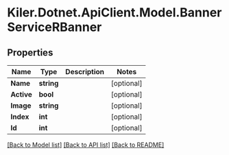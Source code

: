 # Kiler.Dotnet.ApiClient.Model.BannerServiceRBanner

## Properties

Name | Type | Description | Notes
------------ | ------------- | ------------- | -------------
**Name** | **string** |  | [optional] 
**Active** | **bool** |  | [optional] 
**Image** | **string** |  | [optional] 
**Index** | **int** |  | [optional] 
**Id** | **int** |  | [optional] 

[[Back to Model list]](../README.md#documentation-for-models) [[Back to API list]](../README.md#documentation-for-api-endpoints) [[Back to README]](../README.md)

